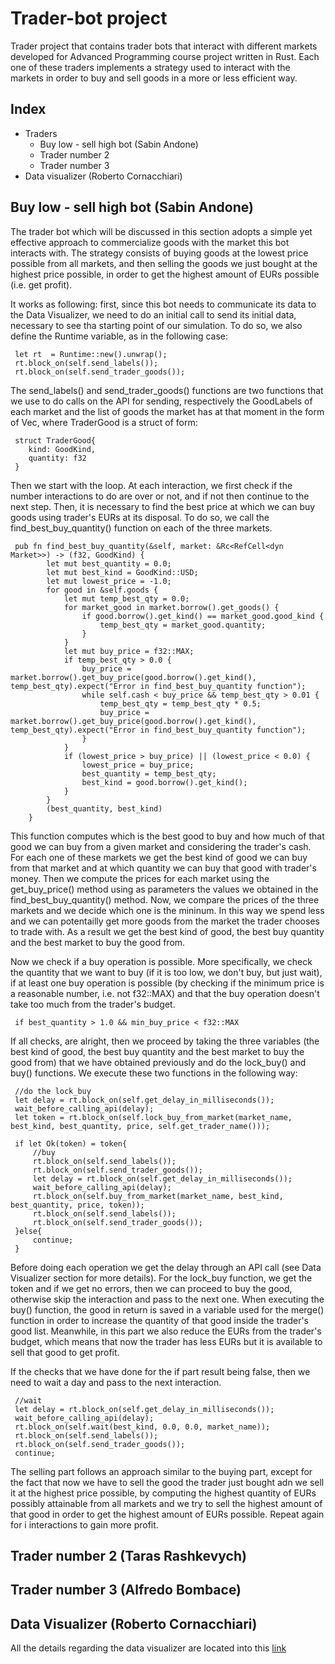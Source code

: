 # Trader-bot project 
Trader project that contains trader bots that interact with different markets developed for Advanced Programming course project written in Rust. Each one of these traders implements a strategy used to interact with the markets in order to buy and sell goods in a more or less efficient way.

## Index
* Traders
  * Buy low - sell high bot (Sabin Andone)
  * Trader number 2 
  * Trader number 3
* Data visualizer (Roberto Cornacchiari)

## Buy low - sell high bot (Sabin Andone)
The trader bot which will be discussed in this section adopts a simple yet effective approach to commercialize goods with the market this bot interacts with. The strategy consists of buying goods at the lowest price possible from all markets, and then selling the goods we just bought at the highest price possible, in order to get the highest amount of EURs possible (i.e. get profit).   

It works as following: first, since this bot needs to communicate its data to the Data Visualizer, we need to do an initial call to send its initial data, necessary to see tha starting point of our simulation. To do so, we also define the Runtime variable, as in the following case:

```
 let rt  = Runtime::new().unwrap();
 rt.block_on(self.send_labels());
 rt.block_on(self.send_trader_goods());
```

The send_labels() and send_trader_goods() functions are two functions that we use to do calls on the API for sending, respectively the GoodLabels of each market and the list of goods the market has at that moment in the form of Vec<TraderGood>, where TraderGood is a struct of form:
 
```
 struct TraderGood{
    kind: GoodKind,
    quantity: f32
 }
```

Then we start with the loop. At each interaction, we first check if the number interactions to do are over or not, and if not then continue to the next step. Then, it is necessary to find the best price at which we can buy goods using trader's EURs at its disposal. To do so, we call the find_best_buy_quantity() function on each of the three markets. 

```
 pub fn find_best_buy_quantity(&self, market: &Rc<RefCell<dyn Market>>) -> (f32, GoodKind) {
        let mut best_quantity = 0.0;
        let mut best_kind = GoodKind::USD;
        let mut lowest_price = -1.0;
        for good in &self.goods {
            let mut temp_best_qty = 0.0;
            for market_good in market.borrow().get_goods() {
                if good.borrow().get_kind() == market_good.good_kind {
                    temp_best_qty = market_good.quantity;
                }
            }
            let mut buy_price = f32::MAX;
            if temp_best_qty > 0.0 {
                buy_price = market.borrow().get_buy_price(good.borrow().get_kind(), temp_best_qty).expect("Error in find_best_buy_quantity function");
                while self.cash < buy_price && temp_best_qty > 0.01 {
                    temp_best_qty = temp_best_qty * 0.5;
                    buy_price = market.borrow().get_buy_price(good.borrow().get_kind(), temp_best_qty).expect("Error in find_best_buy_quantity function");
                }
            }
            if (lowest_price > buy_price) || (lowest_price < 0.0) {
                lowest_price = buy_price;
                best_quantity = temp_best_qty;
                best_kind = good.borrow().get_kind();
            }
        }
        (best_quantity, best_kind)
    }
```

This function computes which is the best good to buy and how much of that good we can buy from a given market and considering the trader's cash. For each one of these markets we get the best kind of good we can buy from that market and at which quantity we can buy that good with trader's money. Then we compute the prices for each market using the get_buy_price() method using as parameters the values we obtained in the find_best_buy_quantity() method. Now, we compare the prices of the three markets and we decide which one is the mininum. In this way we spend less and we can potentailly get more goods from the market the trader chooses to trade with. As a result we get the best kind of good, the best buy quantity and the best market to buy the good from.

Now we check if a buy operation is possible. More specifically, we check the quantity that we want to buy (if it is too low, we don't buy, but just wait), if at least one buy operation is possible (by checking if the minimum price is a reasonable number, i.e. not f32::MAX) and that the buy operation doesn't take too much from the trader's budget. 
            
```
 if best_quantity > 1.0 && min_buy_price < f32::MAX
```

If all checks, are alright, then we proceed by taking the three variables (the best kind of good, the best buy quantity and the best market to buy the good from) that we have obtained previously and do the lock_buy() and buy() functions. We execute these two functions in the following way:
            
```
 //do the lock_buy
 let delay = rt.block_on(self.get_delay_in_milliseconds());
 wait_before_calling_api(delay);
 let token = rt.block_on(self.lock_buy_from_market(market_name, best_kind, best_quantity, price, self.get_trader_name()));

 if let Ok(token) = token{
     //buy
     rt.block_on(self.send_labels());
     rt.block_on(self.send_trader_goods());
     let delay = rt.block_on(self.get_delay_in_milliseconds());
     wait_before_calling_api(delay);
     rt.block_on(self.buy_from_market(market_name, best_kind, best_quantity, price, token));
     rt.block_on(self.send_labels());
     rt.block_on(self.send_trader_goods());
 }else{
     continue;
 }
```

Before doing each operation we get the delay through an API call (see Data Visualizer section for more details). For the lock_buy function, we get the token and if we get no errors, then we can proceed to buy the good, otherwise skip the interaction and pass to the next one. When executing the buy() function, the good in return is saved in a variable used for the merge() function in order to increase the quantity of that good inside the trader's good list. Meanwhile, in this part we also reduce the EURs from the trader's budget, which means that now the trader has less EURs but it is available to sell that good to get profit.
             
If the checks that we have done for the if part result being false, then we need to wait a day and pass to the next interaction.           
        
```
 //wait
 let delay = rt.block_on(self.get_delay_in_milliseconds());
 wait_before_calling_api(delay);
 rt.block_on(self.wait(best_kind, 0.0, 0.0, market_name));
 rt.block_on(self.send_labels());
 rt.block_on(self.send_trader_goods());
 continue;            
```
             
The selling part follows an approach similar to the buying part, except for the fact that now we have to sell the good the trader just bought adn we sell it at the highest price possible, by computing the highest quantity of EURs possibly attainable from all markets and we try to sell the highest amount of that good in order to get the highest amount of EURs possible. Repeat again for i interactions to gain more profit. 


## Trader number 2 (Taras Rashkevych)

## Trader number 3 (Alfredo Bombace)

## Data Visualizer (Roberto Cornacchiari)
All the details regarding the data visualizer are located into this [link](https://github.com/RobertoCornacchiari/DataVisualizer)
